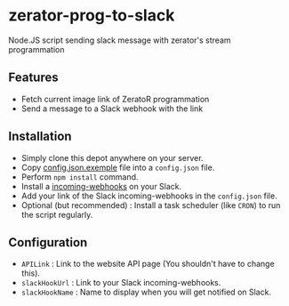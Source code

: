 # zerator-prog-to-slack
Node.JS script sending slack message with zerator's stream programmation

## Features
- Fetch current image link of ZeratoR programmation
- Send a message to a Slack webhook with the link

## Installation
- Simply clone this depot anywhere on your server.
- Copy [config.json.exemple](https://github.com/BernardJeremy/zerator-prog-to-slack/blob/master/config.json.example) file into a `config.json` file.
- Perform `npm install` command.
- Install a [incoming-webhooks](https://api.slack.com/incoming-webhooks) on your Slack.
- Add your link of the Slack incoming-webhooks in the `config.json` file.
- Optional (but recommended) : Install a task scheduler (like `CRON`) to run the script regularly.

## Configuration
- `APILink` : Link to the website API page (You shouldn't have to change this).
- `slackHookUrl` :  Link to your Slack incoming-webhooks.
- `slackHookName` :  Name to display when you will get notified on Slack.
